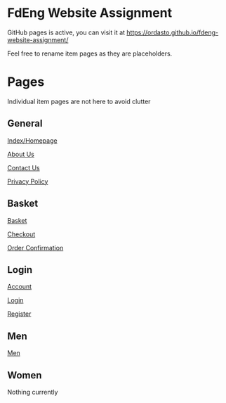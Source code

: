 # FdEng Website Assignment

GitHub pages is active, you can visit it at https://ordasto.github.io/fdeng-website-assignment/

Feel free to rename item pages as they are placeholders.

# Pages
Individual item pages are not here to avoid clutter
## General
[Index/Homepage](https://ordasto.github.io/fdeng-website-assignment/)

[About Us](https://ordasto.github.io/fdeng-website-assignment/pages/about_us.html)

[Contact Us](https://ordasto.github.io/fdeng-website-assignment/pages/contact_us.html)

[Privacy Policy](https://ordasto.github.io/fdeng-website-assignment/pages/privacy_policy)


## Basket
[Basket](https://ordasto.github.io/fdeng-website-assignment/pages/basket/basket.html)

[Checkout](https://ordasto.github.io/fdeng-website-assignment/pages/basket/checkout.html)

[Order Confirmation](https://ordasto.github.io/fdeng-website-assignment/pages/basket/order_confirmation.html)


## Login
[Account](https://ordasto.github.io/fdeng-website-assignment/pages/login/account.html)

[Login](https://ordasto.github.io/fdeng-website-assignment/pages/login/login.html)

[Register](https://ordasto.github.io/fdeng-website-assignment/pages/login/register.html)


## Men
[Men](https://ordasto.github.io/fdeng-website-assignment/pages/men/MenClothing.html)

## Women
Nothing currently